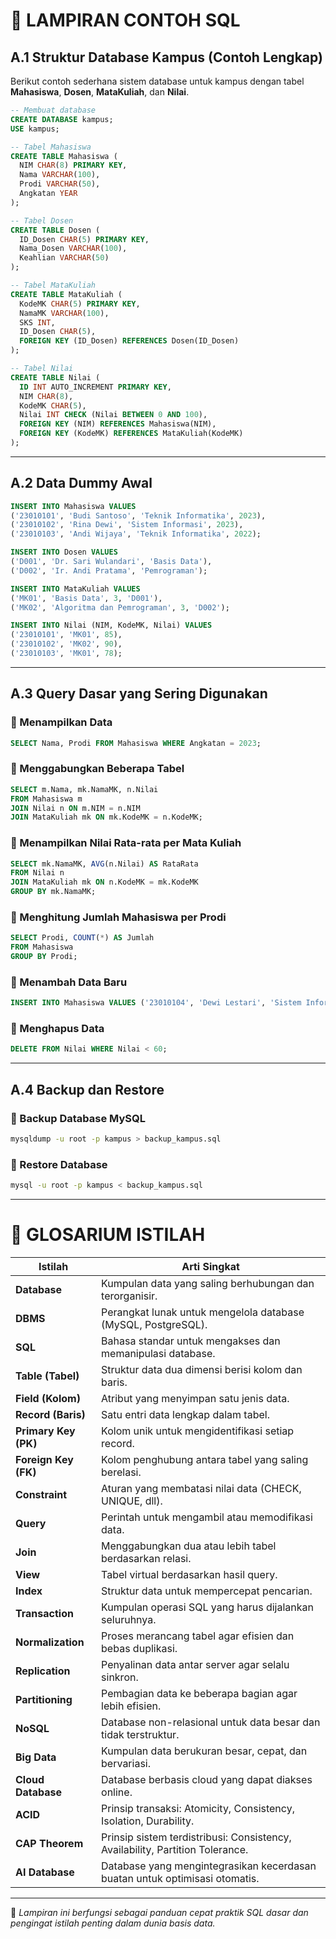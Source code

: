 # 📎 LAMPIRAN CONTOH SQL

## A.1 Struktur Database Kampus (Contoh Lengkap)
Berikut contoh sederhana sistem database untuk kampus dengan tabel **Mahasiswa**, **Dosen**, **MataKuliah**, dan **Nilai**.

```sql
-- Membuat database
CREATE DATABASE kampus;
USE kampus;

-- Tabel Mahasiswa
CREATE TABLE Mahasiswa (
  NIM CHAR(8) PRIMARY KEY,
  Nama VARCHAR(100),
  Prodi VARCHAR(50),
  Angkatan YEAR
);

-- Tabel Dosen
CREATE TABLE Dosen (
  ID_Dosen CHAR(5) PRIMARY KEY,
  Nama_Dosen VARCHAR(100),
  Keahlian VARCHAR(50)
);

-- Tabel MataKuliah
CREATE TABLE MataKuliah (
  KodeMK CHAR(5) PRIMARY KEY,
  NamaMK VARCHAR(100),
  SKS INT,
  ID_Dosen CHAR(5),
  FOREIGN KEY (ID_Dosen) REFERENCES Dosen(ID_Dosen)
);

-- Tabel Nilai
CREATE TABLE Nilai (
  ID INT AUTO_INCREMENT PRIMARY KEY,
  NIM CHAR(8),
  KodeMK CHAR(5),
  Nilai INT CHECK (Nilai BETWEEN 0 AND 100),
  FOREIGN KEY (NIM) REFERENCES Mahasiswa(NIM),
  FOREIGN KEY (KodeMK) REFERENCES MataKuliah(KodeMK)
);
```

---

## A.2 Data Dummy Awal
```sql
INSERT INTO Mahasiswa VALUES
('23010101', 'Budi Santoso', 'Teknik Informatika', 2023),
('23010102', 'Rina Dewi', 'Sistem Informasi', 2023),
('23010103', 'Andi Wijaya', 'Teknik Informatika', 2022);

INSERT INTO Dosen VALUES
('D001', 'Dr. Sari Wulandari', 'Basis Data'),
('D002', 'Ir. Andi Pratama', 'Pemrograman');

INSERT INTO MataKuliah VALUES
('MK01', 'Basis Data', 3, 'D001'),
('MK02', 'Algoritma dan Pemrograman', 3, 'D002');

INSERT INTO Nilai (NIM, KodeMK, Nilai) VALUES
('23010101', 'MK01', 85),
('23010102', 'MK02', 90),
('23010103', 'MK01', 78);
```

---

## A.3 Query Dasar yang Sering Digunakan

### 🔹 Menampilkan Data
```sql
SELECT Nama, Prodi FROM Mahasiswa WHERE Angkatan = 2023;
```

### 🔹 Menggabungkan Beberapa Tabel
```sql
SELECT m.Nama, mk.NamaMK, n.Nilai
FROM Mahasiswa m
JOIN Nilai n ON m.NIM = n.NIM
JOIN MataKuliah mk ON mk.KodeMK = n.KodeMK;
```

### 🔹 Menampilkan Nilai Rata-rata per Mata Kuliah
```sql
SELECT mk.NamaMK, AVG(n.Nilai) AS RataRata
FROM Nilai n
JOIN MataKuliah mk ON n.KodeMK = mk.KodeMK
GROUP BY mk.NamaMK;
```

### 🔹 Menghitung Jumlah Mahasiswa per Prodi
```sql
SELECT Prodi, COUNT(*) AS Jumlah
FROM Mahasiswa
GROUP BY Prodi;
```

### 🔹 Menambah Data Baru
```sql
INSERT INTO Mahasiswa VALUES ('23010104', 'Dewi Lestari', 'Sistem Informasi', 2024);
```

### 🔹 Menghapus Data
```sql
DELETE FROM Nilai WHERE Nilai < 60;
```

---

## A.4 Backup dan Restore
### 🔹 Backup Database MySQL
```bash
mysqldump -u root -p kampus > backup_kampus.sql
```

### 🔹 Restore Database
```bash
mysql -u root -p kampus < backup_kampus.sql
```

---

# 📖 GLOSARIUM ISTILAH

| Istilah | Arti Singkat |
|----------|---------------|
| **Database** | Kumpulan data yang saling berhubungan dan terorganisir. |
| **DBMS** | Perangkat lunak untuk mengelola database (MySQL, PostgreSQL). |
| **SQL** | Bahasa standar untuk mengakses dan memanipulasi database. |
| **Table (Tabel)** | Struktur data dua dimensi berisi kolom dan baris. |
| **Field (Kolom)** | Atribut yang menyimpan satu jenis data. |
| **Record (Baris)** | Satu entri data lengkap dalam tabel. |
| **Primary Key (PK)** | Kolom unik untuk mengidentifikasi setiap record. |
| **Foreign Key (FK)** | Kolom penghubung antara tabel yang saling berelasi. |
| **Constraint** | Aturan yang membatasi nilai data (CHECK, UNIQUE, dll). |
| **Query** | Perintah untuk mengambil atau memodifikasi data. |
| **Join** | Menggabungkan dua atau lebih tabel berdasarkan relasi. |
| **View** | Tabel virtual berdasarkan hasil query. |
| **Index** | Struktur data untuk mempercepat pencarian. |
| **Transaction** | Kumpulan operasi SQL yang harus dijalankan seluruhnya. |
| **Normalization** | Proses merancang tabel agar efisien dan bebas duplikasi. |
| **Replication** | Penyalinan data antar server agar selalu sinkron. |
| **Partitioning** | Pembagian data ke beberapa bagian agar lebih efisien. |
| **NoSQL** | Database non-relasional untuk data besar dan tidak terstruktur. |
| **Big Data** | Kumpulan data berukuran besar, cepat, dan bervariasi. |
| **Cloud Database** | Database berbasis cloud yang dapat diakses online. |
| **ACID** | Prinsip transaksi: Atomicity, Consistency, Isolation, Durability. |
| **CAP Theorem** | Prinsip sistem terdistribusi: Consistency, Availability, Partition Tolerance. |
| **AI Database** | Database yang mengintegrasikan kecerdasan buatan untuk optimisasi otomatis. |

---

📘 *Lampiran ini berfungsi sebagai panduan cepat praktik SQL dasar dan pengingat istilah penting dalam dunia basis data.*

